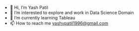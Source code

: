 - 👋 Hi, I’m Yash Patil
- 👀 I’m interested to explore and work in Data Science Domain
- 🌱 I’m currently learning Tableau
- 📫 How to reach me yashvpatil1996@gmail.com

<!---
yash21091996/yash21091996 is a ✨ special ✨ repository because its `README.md` (this file) appears on your GitHub profile.
You can click the Preview link to take a look at your changes.
--->
